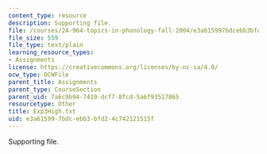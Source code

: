 ```yaml
---
content_type: resource
description: Supporting file.
file: /courses/24-964-topics-in-phonology-fall-2004/e3a615997bdcebb3bfd24c742121515f_Exp3High.txt
file_size: 559
file_type: text/plain
learning_resource_types:
- Assignments
license: https://creativecommons.org/licenses/by-nc-sa/4.0/
ocw_type: OCWFile
parent_title: Assignments
parent_type: CourseSection
parent_uid: 7a6c9b94-7419-dcf7-8fcd-5a6f93517865
resourcetype: Other
title: Exp3High.txt
uid: e3a61599-7bdc-ebb3-bfd2-4c742121515f
---
```

Supporting file.